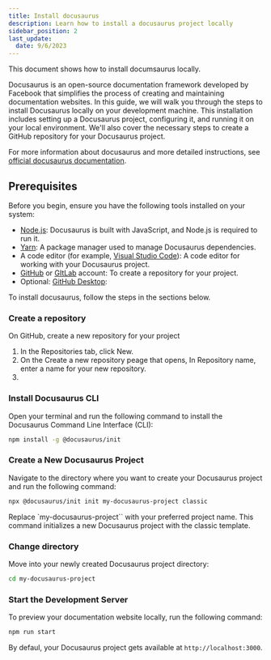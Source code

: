 ```yaml
---
title: Install docusaurus
description: Learn how to install a docusaurus project locally
sidebar_position: 2
last_update: 
  date: 9/6/2023
---
```


This document shows how to install documsaurus locally.

Docusaurus is an open-source documentation framework developed by Facebook that simplifies the process of creating and maintaining documentation websites. In this guide, we will walk you through the steps to install Docusaurus locally on your development machine. This installation includes setting up a Docusaurus project, configuring it, and running it on your local environment. We'll also cover the necessary steps to create a GitHub repository for your Docusaurus project.

For more information about docusaurus and more detailed instructions, see [official docusaurus documentation](https://docusaurus.io/docs/2.1.0).

## Prerequisites

Before you begin, ensure you have the following tools installed on your system:

- [Node.js](https://nodejs.org/): Docusaurus is built with JavaScript, and Node.js is required to run it.
- [Yarn](https://yarnpkg.com/): A package manager used to manage Docusaurus dependencies.
- A code editor (for example, [Visual Studio Code](https://code.visualstudio.com/)): A code editor for working with your Docusaurus project.
- [GitHub](https://github.com/) or [GItLab](https://about.gitlab.com/) account: To create a repository for your project.
- Optional: [GitHub Desktop](https://desktop.github.com/): 

To install docusaurus, follow the steps in the sections below.


### Create a repository

On GitHub, create a new repository for your project

1. In the Repositories tab, click New.
2. On the Create a new repository peage that opens, In Repository name, enter a name for your new repository. 
3. 

### Install Docusaurus CLI

Open your terminal and run the following command to install the Docusaurus Command Line Interface (CLI):

```bash
npm install -g @docusaurus/init
```

### Create a New Docusaurus Project

Navigate to the directory where you want to create your Docusaurus project and run the following command:

```bash
npx @docusaurus/init init my-docusaurus-project classic
```

Replace `my-docusaurus-project`` with your preferred project name. This command initializes a new Docusaurus project with the classic template.

### Change directory
Move into your newly created Docusaurus project directory:

```bash
cd my-docusaurus-project
```


### Start the Development Server
To preview your documentation website locally, run the following command:

```bash
npm run start
```

By defaul, your Docusaurus project gets available at ```http://localhost:3000```.

